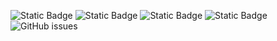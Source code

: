 ![Static Badge](https://img.shields.io/badge/blacklists-60-000000) ![Static Badge](https://img.shields.io/badge/blacklisted-2587088-cc0000) ![Static Badge](https://img.shields.io/badge/whitelisted-2244-00CC00) ![Static Badge](https://img.shields.io/badge/streaming_blacklist-28107-000000) ![GitHub issues](https://img.shields.io/github/issues/fabriziosalmi/blacklists)
